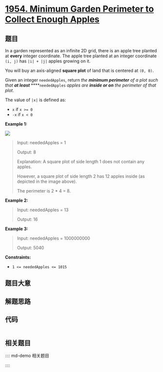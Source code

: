 # [1954. Minimum Garden Perimeter to Collect Enough Apples](https://leetcode.com/problems/minimum-garden-perimeter-to-collect-enough-apples/)

## 题目

In a garden represented as an infinite 2D grid, there is an apple tree planted
at **every** integer coordinate. The apple tree planted at an integer
coordinate `(i, j)` has `|i| + |j|` apples growing on it.

You will buy an axis-aligned **square plot** of land that is centered at `(0,
0)`.

Given an integer `neededApples`, return _the **minimum perimeter** of a plot
such that **at least**_ ****`neededApples` _apples are **inside or on** the
perimeter of that plot_.

The value of `|x|` is defined as:

  * `x` if `x >= 0`
  * `-x` if `x < 0`



**Example 1:**

![](https://assets.leetcode.com/uploads/2019/08/30/1527_example_1_2.png)

> Input: neededApples = 1
> 
> Output: 8
> 
> Explanation: A square plot of side length 1 does not contain any apples.
> 
> However, a square plot of side length 2 has 12 apples inside (as depicted in the image above).
> 
> The perimeter is 2 * 4 = 8.

**Example 2:**

> Input: neededApples = 13
> 
> Output: 16

**Example 3:**

> Input: neededApples = 1000000000
> 
> Output: 5040

**Constraints:**

  * `1 <= neededApples <= 1015`


## 题目大意

## 解题思路

## 代码

```javascript

```

## 相关题目

:::: md-demo 相关题目

::::
